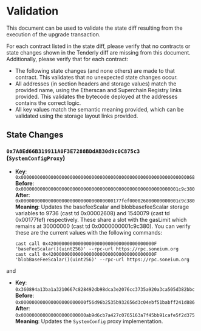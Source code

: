 # Validation

This document can be used to validate the state diff resulting from the execution of the upgrade
transaction.

For each contract listed in the state diff, please verify that no contracts or state changes shown in the Tenderly diff are missing from this document. Additionally, please verify that for each contract:

- The following state changes (and none others) are made to that contract. This validates that no unexpected state changes occur.
- All addresses (in section headers and storage values) match the provided name, using the Etherscan and Superchain Registry links provided. This validates the bytecode deployed at the addresses contains the correct logic.
- All key values match the semantic meaning provided, which can be validated using the storage layout links provided.

## State Changes

### `0x7A8Ed66B319911A0F3E7288BDdAB30d9c0C875c3` (`SystemConfigProxy`)

- **Key**: `0x0000000000000000000000000000000000000000000000000000000000000068`
  **Before**: `0x0000000000000000000000000000000000000000000000000000000001c9c380`
  **After**: `0x0000000000000000000000000000000000177fef000026080000000001c9c380`
  **Meaning**: Updates the basefeeScalar and blobbasefeeScalar storage variables to 9736 (cast td 0x00002608) and 1540079 (cast td 0x00177fef) respectively. These share a slot with the gasLimit which remains at 30000000 (cast td 0x0000000001c9c380). You can verify these are the current values with the following commands:
  
  ```
  cast call 0x420000000000000000000000000000000000000F 'baseFeeScalar()(uint256)' --rpc-url https://rpc.soneium.org
  cast call 0x420000000000000000000000000000000000000F 'blobBaseFeeScalar()(uint256)' --rpc-url https://rpc.soneium.org
  ```

and

- **Key**: `0x360894a13ba1a3210667c828492db98dca3e2076cc3735a920a3ca505d382bbc`
  **Before**: `0x000000000000000000000000f56d96b2535b932656d3c04ebf51babff241d886`
  **After**: `0x000000000000000000000000ab9d6cb7a427c0765163a7f45bb91cafe5f2d375`
  **Meaning**: Updates the `SystemConfig` proxy implementation.
